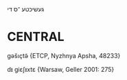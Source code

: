 געשיכטע
־ס
די

CENTRAL
========

gəšɩçtə̃ {ETCP, Nyzhnya Apsha, 48233}

dᵻ giɛʃᵻxtɛ {Warsaw, Geller 2001: 275}